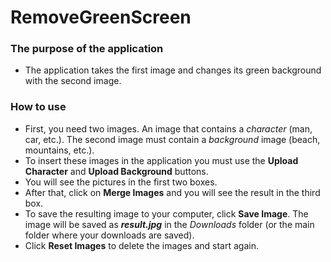 # RemoveGreenScreen
### The purpose of the application
* The application takes the first image and changes its green background with the second image.
### How to use
* First, you need two images. An image that contains a <em>character</em> (man, car, etc.). The second image must contain a <em>background</em> image (beach, mountains, etc.).
* To insert these images in the application you must use the <strong>Upload Character</strong> and <strong>Upload Background</strong> buttons.
* You will see the pictures in the first two boxes.
* After that, click on <strong>Merge Images</strong> and you will see the result in the third box.
* To save the resulting image to your computer, click <strong>Save Image</strong>. The image will be saved as <strong><em>result.jpg</em></strong> in the <em>Downloads</em> folder (or the main folder where your downloads are saved).
* Click <strong>Reset Images</strong> to delete the images and start again.
